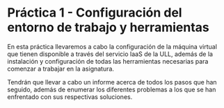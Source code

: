 # Práctica 1 - Configuración del entorno de trabajo y herramientas

En esta práctica llevaremos a cabo la configuración de la máquina virtual que tienen disponible a través
del servicio IaaS de la ULL, además de la instalación y configuración de todas las herramientas necesarias
para comenzar a trabajar en la asignatura.

Tendrán que llevar a cabo un informe acerca de todos los pasos que han seguido, además de enumerar
los diferentes problemas a los que se han enfrentado con sus respectivas soluciones.
